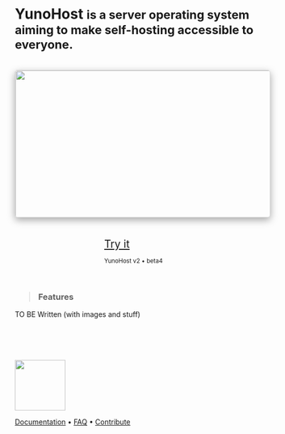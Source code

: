 <div class="teasing-part" style="
  display: none;
  background: #222;
  color: #eee; 
  position: absolute; 
  top: 0; 
  left: 0; 
  width: 100%;
  height: 100%;
  box-shadow: 0 5px 15px rgba(0,0,0,0.45);
  overflow: hidden">                                                                      

<div style="
  position: absolute;
  top: 10%;
  width: 100%;
  text-align: center;
  text-align: center">
<img src="http://pix.toile-libre.org/upload/original/1394644667.png" width="100"/>
</div>

<br />

<div style="
  position: absolute; 
  top: 30%; 
  width: 100%; 
  text-align: center; 
  font-weight: bold; 
  margin: 50px auto 0">
<p style="font-size: 3em; margin-bottom: 30px">
<span class="yolo 1" style="color: #FF3399;">Self-hosting for you, mom</span>
<span class="yolo 2" style="color: #6699FF;">Haters gonna host</span>
<span class="yolo 3" style="color: #66FF33;">I host myself, b*tches</span>
<span class="yolo 4" style="color: #00FFCC;">Go host yourself !</span>
<span class="yolo 5" style="color: #FF5050;">Get off of my cloud</span>
<span class="yolo 6" style="color: #FF0066;">Host me I'm famous</span>
<span class="yolo 7" style="color: #3366FF;">Try Internet</span>
<span class="yolo 8" style="color: #FFFFFF;">How I met your server</span>
<span class="yolo 9" style="color: #CC66FF;">sudo internet --debug</span>
<span class="yolo 10" style="color: #FF6600;">how_about_no@hotmail.com</span>
</p>
<button class="btn btn-primary btn-lg btn-block yolobtn"  style="
  min-width: 200px; 
  width: 20%; 
  margin: 0 auto;
  color: #222;
  font-size: 1.6em">What ?</button>
</div>


<br />

<div class="text-center" style="
  width: 100%;
  position: absolute; 
  top: 90%;
  text-align: center;">
<a style="color: #777" href="/docs">Documentation</a> <span class="colored-bar">•</span> <a style="color: #777" href="https://ask.yunohost.org">FAQ</a> <span class="colored-bar">•</span> <a style="color: #777" href="/contribute">Contribute</a>
</div>

</div>

<div class="boring-part" markdown="1">

<h1>YunoHost <small>is a server operating system aiming to make self-hosting accessible to everyone.</small></h1>

<br />

<div style="
  width: 100%; 
  max-height: 290px; 
  overflow: hidden; 
  border-radius: 5px; 
  border: 1px solid rgba(0,0,0,0.15); 
  box-shadow: 0 5px 15px rgba(0,0,0,0.35);">

<!--<img style="width: 100%; min-width: 580px;" src="http://pix.toile-libre.org/upload/original/1394651546.jpg" />-->
<img style="width: 100%; min-width: 580px;" src="http://pix.toile-libre.org/upload/original/1394651972.jpg" />
</div>


<div class="text-center" style="
  width: 23%; 
  min-width: 150px; 
  margin: 40px auto 0;">
<a class="btn btn-primary btn-lg"  style="min-width: 150px; font-size: 1.5em" href="/install">Try it</a>
<p class="text-muted text-center"><small>YunoHost v2 • beta4</small></p>
</div>
<br />                                                                                                                                                                                                 
<h3><blockquote>Features</blockquote></h3>

<p>TO BE Written (with images and stuff)</p>

<br />
<br />
<br />
<br />

<div class="text-center">
<img style="width: 100px" src="http://pix.toile-libre.org/upload/original/1386012810.png" />

<p markdown="1">
<a href="/docs">Documentation</a> • <a href="https://ask.yunohost.org">FAQ</a> • <a href="/contribute">Contribute</a>
</p>
</div>

</div>

<script type="text/javascript">
    jQuery('.teasing-part').css({
        marginTop: '0',
        display: 'block'                                                                                                                                                                          
    });
    jQuery('.boring-part').css({
        marginTop: jQuery(window).height() + 50
    });
    jQuery('.yolo').hide();
    randomNumber = Math.floor((Math.random()*10)+1);
    color = jQuery('.yolo.' + randomNumber).css('color');
    jQuery('.yolo.' + randomNumber).fadeIn();
    jQuery('.colored-bar').css({
      color: color,
      fontWeight: 'bold',
      padding: '1%'
    });
    jQuery('.yolobtn').css({
      background: color,
      borderColor: color
    }).on('click', function() {
      jQuery('.teasing-part').animate({
        marginTop: '-' + jQuery(window).height(),
        height: 0
      }, 500);
      jQuery('.boring-part').animate({
        marginTop: 0
      }, 500);
    });
    $(".actions").css('opacity', 0);
    $(".languages").css('opacity', 0);
</script>
